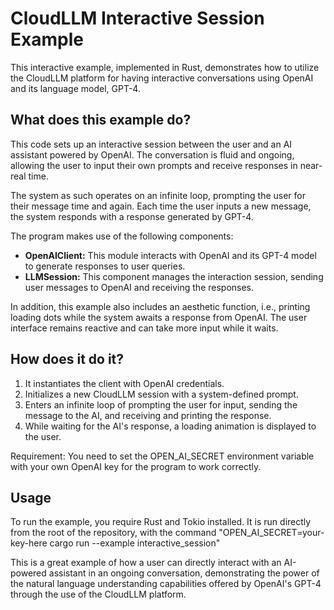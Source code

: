 # CloudLLM Interactive Session Example

This interactive example, implemented in Rust, demonstrates how to utilize the CloudLLM platform for having interactive conversations using OpenAI and its language model, GPT-4.

## What does this example do?

This code sets up an interactive session between the user and an AI assistant powered by OpenAI. The conversation is fluid and ongoing, allowing the user to input their own prompts and receive responses in near-real time. 

The system as such operates on an infinite loop, prompting the user for their message time and again. Each time the user inputs a new message, the system responds with a response generated by GPT-4.

The program makes use of the following components:

- **OpenAIClient:** This module interacts with OpenAI and its GPT-4 model to generate responses to user queries.
- **LLMSession:** This component manages the interaction session, sending user messages to OpenAI and receiving the responses.

In addition, this example also includes an aesthetic function, i.e., printing loading dots while the system awaits a response from OpenAI. The user interface remains reactive and can take more input while it waits.

## How does it do it?

1. It instantiates the client with OpenAI credentials.
2. Initializes a new CloudLLM session with a system-defined prompt.
3. Enters an infinite loop of prompting the user for input, sending the message to the AI, and receiving and printing the response.
4. While waiting for the AI's response, a loading animation is displayed to the user.

Requirement: You need to set the OPEN_AI_SECRET environment variable with your own OpenAI key for the program to work correctly.

## Usage

To run the example, you require Rust and Tokio installed. It is run directly from the root of the repository, with the command "OPEN_AI_SECRET=your-key-here cargo run --example interactive_session"

This is a great example of how a user can directly interact with an AI-powered assistant in an ongoing conversation, demonstrating the power of the natural language understanding capabilities offered by OpenAI's GPT-4 through the use of the CloudLLM platform.